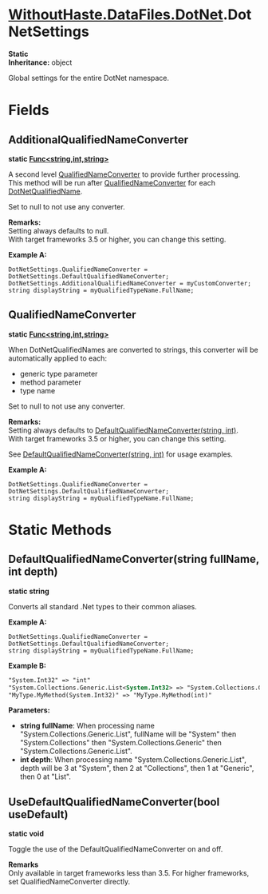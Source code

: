 # [WithoutHaste.DataFiles.DotNet](TableOfContents.WithoutHaste.DataFiles.DotNet.md).DotNetSettings

**Static**  
**Inheritance:** object  

Global settings for the entire DotNet namespace.  

# Fields

## AdditionalQualifiedNameConverter

**static [Func&lt;string,int,string&gt;](https://docs.microsoft.com/en-us/dotnet/api/system.func-3)**  

A second level [QualifiedNameConverter](WithoutHaste.DataFiles.DotNet.DotNetSettings.md) to provide further processing.  
This method will be run after [QualifiedNameConverter](WithoutHaste.DataFiles.DotNet.DotNetSettings.md) for each [DotNetQualifiedName](WithoutHaste.DataFiles.DotNet.DotNetQualifiedName.md).  
  
Set to null to not use any converter.  

**Remarks:**  
Setting always defaults to null.  
With target frameworks 3.5 or higher, you can change this setting.  

**Example A:**  

```
DotNetSettings.QualifiedNameConverter = DotNetSettings.DefaultQualifiedNameConverter;
DotNetSettings.AdditionalQualifiedNameConverter = myCustomConverter;
string displayString = myQualifiedTypeName.FullName;
```  

## QualifiedNameConverter

**static [Func&lt;string,int,string&gt;](https://docs.microsoft.com/en-us/dotnet/api/system.func-3)**  

When DotNetQualifiedNames are converted to strings, this converter will be automatically applied to each:  
* generic type parameter  
* method parameter  
* type name  
  
Set to null to not use any converter.  

**Remarks:**  
Setting always defaults to [DefaultQualifiedNameConverter(string, int)](WithoutHaste.DataFiles.DotNet.DotNetSettings.md).  
With target frameworks 3.5 or higher, you can change this setting.  
  
See [DefaultQualifiedNameConverter(string, int)](WithoutHaste.DataFiles.DotNet.DotNetSettings.md) for usage examples.  

**Example A:**  

```
DotNetSettings.QualifiedNameConverter = DotNetSettings.DefaultQualifiedNameConverter;
string displayString = myQualifiedTypeName.FullName;
```  

# Static Methods

## DefaultQualifiedNameConverter(string fullName, int depth)

**static string**  

Converts all standard .Net types to their common aliases.  

**Example A:**  

```
DotNetSettings.QualifiedNameConverter = DotNetSettings.DefaultQualifiedNameConverter;
string displayString = myQualifiedTypeName.FullName;
```  

**Example B:**  

```xml
"System.Int32" => "int"
"System.Collections.Generic.List<System.Int32> => "System.Collections.Generic.List<int>"
"MyType.MyMethod(System.Int32)" => "MyType.MyMethod(int)"
```  

**Parameters:**  
* **string fullName**: When processing name "System.Collections.Generic.List", fullName will be "System" then "System.Collections" then "System.Collections.Generic" then "System.Collections.Generic.List".  
* **int depth**: When processing name "System.Collections.Generic.List", depth will be 3 at "System", then 2 at "Collections", then 1 at "Generic", then 0 at "List".  

## UseDefaultQualifiedNameConverter(bool useDefault)

**static void**

Toggle the use of the DefaultQualifiedNameConverter on and off.

**Remarks**  
Only available in target frameworks less than 3.5. For higher frameworks, set QualifiedNameConverter directly.
